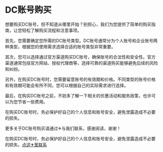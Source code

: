 # DC账号购买

想要购买DC账号，但不知道从哪里开始？别担心，我们为您提供了简单的购买指南，让您轻松了解购买流程和注意事项。

首先，您需要确定您所需的DC账号类型。DC账号通常分为个人账号和企业账号两种类型，根据您的使用需求选择合适的账号类型非常重要。

其次，您可以选择通过官方渠道购买DC账号，确保账号的合法性和安全性。官方渠道通常包括官方网站、授权代理商等，选择可靠的渠道购买能够避免后续的风险和纠纷。

另外，在购买DC账号时，您需要留意账号的有效期和价格。不同类型的账号价格和有效期可能会有所不同，您可以根据自己的实际需求进行选择。

最后，在购买DC账号之前，不妨多了解一下相关的优惠活动和服务政策，也许可以为您节省一些费用。

在购买DC账号时，务必保护好自己的个人信息和账号安全，避免泄露造成不必要的损失。

更多关于DC账号购买请通过✈与我们联系，感谢阅读，谢谢！

在购买DC账号时，务必保护好自己的个人信息和账号安全，避免泄露造成不必要的损失。[点这✈里联系](https://gg.k02.cc)